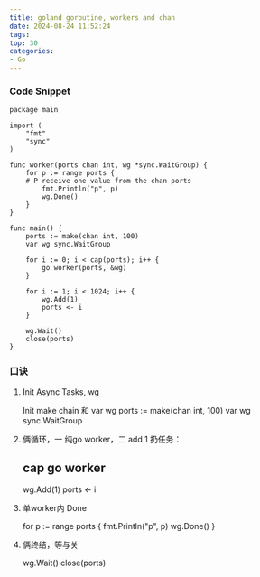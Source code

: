 ```yaml
---
title: goland goroutine, workers and chan
date: 2024-08-24 11:52:24
tags:
top: 30
categories:
- Go
---
```


### Code Snippet

    package main

    import (
        "fmt"
        "sync"
    )

    func worker(ports chan int, wg *sync.WaitGroup) {
        for p := range ports {
        # P receive one value from the chan ports
            fmt.Println("p", p)
            wg.Done()
        }
    }

    func main() {
        ports := make(chan int, 100)
        var wg sync.WaitGroup

        for i := 0; i < cap(ports); i++ {
            go worker(ports, &wg)
        }

        for i := 1; i < 1024; i++ {
            wg.Add(1)
            ports <- i
        }

        wg.Wait()
        close(ports)
    }

### 口诀

1. Init Async Tasks, wg

    Init make chain 和 var wg
    ports := make(chan int, 100)
    var wg sync.WaitGroup

2. 俩循环，一 纯go worker，二 add 1 扔任务：
   
   cap go worker
   ---
   wg.Add(1)
   ports <- i

3. 单worker内 Done 
   
    for p := range ports {
            fmt.Println("p", p)
            wg.Done()
        }

4. 俩终结，等与关
   
    wg.Wait()
	close(ports)




